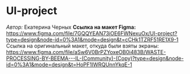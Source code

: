 # UI-project
*Автор:* Екатерина Черных
**Ссылка на макет Figma:** https://www.figma.com/file/7GQQYEAN73iOE6FWNexuOx/UI-project?type=design&node-id=0%3A1&mode=design&t=cCHk1TZRF51RE1X9-1
Ссылка на оригинальный макет, откуда были взяты экраны: https://www.figma.com/file/aSw6V0BrPZYoxeOB0i483B/WASTE-PROCESSING-BY-BEEMA---IL-(Community)-(Copy)?type=design&node-id=0%3A1&mode=design&t=HoPF1IWRQUnnYkqE-1

